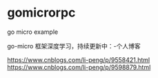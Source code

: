 # gomicrorpc
go micro example

go-micro 框架深度学习，持续更新中：-个人博客

https://www.cnblogs.com/li-peng/p/9558421.html
https://www.cnblogs.com/li-peng/p/9598879.html

